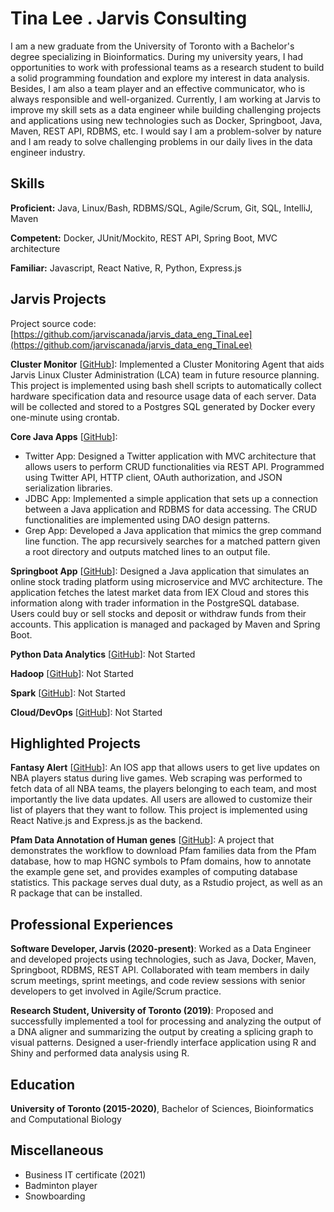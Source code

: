 # Tina Lee . Jarvis Consulting

I am a new graduate from the University of Toronto with a Bachelor's degree specializing in Bioinformatics. During my university years, I had opportunities to work with professional teams as a research student to build a solid programming foundation and explore my interest in data analysis. Besides, I am also a team player and an effective communicator, who is always responsible and well-organized. Currently, I am working at  Jarvis to improve my skill sets as a data engineer while building challenging projects and applications using new technologies such as Docker, Springboot, Java, Maven, REST API, RDBMS, etc. I would say I am a problem-solver by nature and I am ready to solve challenging problems in our daily lives in the data engineer industry.

## Skills

**Proficient:** Java, Linux/Bash, RDBMS/SQL, Agile/Scrum, Git, SQL, IntelliJ, Maven

**Competent:** Docker, JUnit/Mockito, REST API, Spring Boot, MVC architecture

**Familiar:** Javascript, React Native, R, Python, Express.js

## Jarvis Projects

Project source code: [https://github.com/jarviscanada/jarvis_data_eng_TinaLee](https://github.com/jarviscanada/jarvis_data_eng_TinaLee)


**Cluster Monitor** [[GitHub](https://github.com/jarviscanada/jarvis_data_eng_TinaLee/tree/master/linux_sql)]: Implemented a Cluster Monitoring Agent that aids Jarvis Linux Cluster Administration (LCA) team in future resource planning. This project is implemented using bash shell scripts to automatically collect hardware specification data and resource usage data of each server. Data will be collected and stored to a Postgres SQL generated by Docker every one-minute using crontab.

**Core Java Apps** [[GitHub](https://github.com/jarviscanada/jarvis_data_eng_TinaLee/tree/master/core_java)]:
      
  - Twitter App: Designed a Twitter application with MVC architecture that allows users to perform CRUD functionalities via REST API. Programmed using Twitter API, HTTP client, OAuth authorization, and JSON serialization libraries.
  - JDBC App: Implemented a simple application that sets up a connection between a Java application and RDBMS for data accessing. The CRUD functionalities are implemented using DAO design patterns.
  - Grep App: Developed a Java application that mimics the grep command line function. The app recursively searches for a matched pattern given a root directory and outputs matched lines to an output file.

**Springboot App** [[GitHub](https://github.com/jarviscanada/jarvis_data_eng_TinaLee/tree/master/springboot)]: Designed a Java application that simulates an online stock trading platform using microservice and MVC architecture. The application fetches the latest market data from IEX Cloud and stores this information along with trader information in the PostgreSQL database. Users could buy or sell stocks and deposit or withdraw funds from their accounts. This application is managed and packaged by Maven and Spring Boot.

**Python Data Analytics** [[GitHub](https://github.com/jarviscanada/jarvis_data_eng_TinaLee/tree/master/python_data_anlytics)]: Not Started

**Hadoop** [[GitHub](https://github.com/jarviscanada/jarvis_data_eng_TinaLee/tree/master/hadoop)]: Not Started

**Spark** [[GitHub](https://github.com/jarviscanada/jarvis_data_eng_TinaLee/tree/master/spark)]: Not Started

**Cloud/DevOps** [[GitHub](https://github.com/jarviscanada/jarvis_data_eng_TinaLee/tree/master/cloud_devops)]: Not Started


## Highlighted Projects
**Fantasy Alert** [[GitHub](https://github.com/weiyuch4/FantasyAlert)]: An IOS app that allows users to get live updates on NBA players status during live games. Web scraping was performed to fetch data of all NBA teams, the players belonging to each team, and most importantly the live data updates. All users are allowed to customize their list of players that they want to follow. This project is implemented using React Native.js and Express.js as the backend.

**Pfam Data Annotation of Human genes** [[GitHub](https://github.com/leetina4/BCB420.2019.Pfam)]: A project that demonstrates the workflow to download Pfam families data from the Pfam database, how to map HGNC symbols to Pfam domains, how to annotate the example gene set, and provides examples of computing database statistics. This package serves dual duty, as a Rstudio project, as well as an R package that can be installed.


## Professional Experiences

**Software Developer, Jarvis (2020-present)**: Worked as a Data Engineer and developed projects using technologies, such as Java, Docker, Maven, Springboot, RDBMS, REST API. Collaborated with team members in daily scrum meetings, sprint meetings, and code review sessions with senior developers to get involved in Agile/Scrum practice.

**Research Student, University of Toronto (2019)**: Proposed and successfully implemented a tool for processing and analyzing the output of a DNA aligner and summarizing the output by creating a splicing graph to visual patterns. Designed a user-friendly interface application using R and Shiny and performed data analysis using R.


## Education
**University of Toronto (2015-2020)**, Bachelor of Sciences, Bioinformatics and Computational Biology


## Miscellaneous
- Business IT certificate (2021)
- Badminton player
- Snowboarding